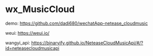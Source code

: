 # wx_MusicCloud

demo: https://github.com/dadi680/wechatApp-netease_cloudmusic

weui: https://weui.io/

wangyi_api: https://binaryify.github.io/NeteaseCloudMusicApi/#/?id=neteasecloudmusicapi